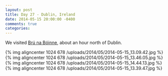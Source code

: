 ```yaml
---
layout: post
title: Day 27 - Dublin, Ireland
date: 2014-05-15 20:00:00 -0400
comments: true
categories: 
---
```

We visited [Brú na Bóinne](http://www.worldheritageireland.ie/bru-na-boinne/), about an hour north of Dublin.

{% img aligncenter 1024 678 /uploads/2014/05/2014-05-15_13.09.42.jpg %}
{% img aligncenter 1024 678 /uploads/2014/05/2014-05-15_13.46.05.jpg %}
{% img aligncenter 1024 678 /uploads/2014/05/2014-05-15_14.44.13.jpg %}
{% img aligncenter 1024 678 /uploads/2014/05/2014-05-15_13.39.47.jpg %}
